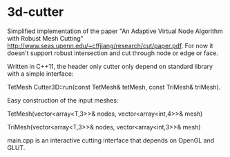 # 3d-cutter
Simplified implementation of the paper "An Adaptive Virtual Node Algorithm with Robust Mesh Cutting" http://www.seas.upenn.edu/~cffjiang/research/cut/paper.pdf. For now it doesn't support robust intersection and cut through node or edge or face.

Written in C++11, the header only cutter only depend on standard library with a simple interface:

TetMesh Cutter3D::run(const TetMesh& tetMesh, const TriMesh& triMesh).

Easy construction of the input meshes:

TetMesh<T>(vector<array<T,3>>& nodes, vector<array<int,4>>& mesh)

TriMesh<T>(vector<array<T,3>>& nodes, vector<array<int,3>>& mesh)

main.cpp is an interactive cutting interface that depends on OpenGL and GLUT.
